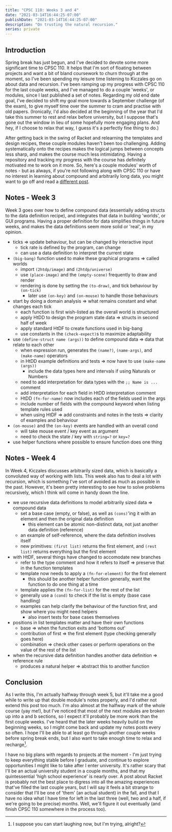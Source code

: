 ```yaml
---
title: "CPSC 110: Weeks 3 and 4"
date: "2021-03-14T16:44:25-07:00"
publishDate: "2021-03-14T16:44:25-07:00"
description: "On trusting the natural recursion."
series: private
---
```


## Introduction

Spring break has just begun, and I've decided to devote some more significant time to CPSC 110. It helps that I'm sort of floating between projects and want a bit of bland coursework to churn through at the moment, so I've been spending my leisure time listening to Kiczales go on about data and recursion. I've been ramping up my progress with CPSC 110 for the last couple weeks, and I've managed to do a couple 'weeks', or modules, since I last published a set of notes. Regarding my old end date goal, I've decided to shift my goal more towards a September challenge (of the exam), to give myself time over the summer to cram and practise with old papers. (Ironically, I'd also decided at the beginning of the year that I'd take this summer to rest and relax before university, but I suppose that's gone out the window in lieu of some hopefully more engaging plans. And hey, if I choose to relax that way, I guess it's a perfectly fine thing to do.)

After getting back in the swing of Racket and relearning the templates and design recipes, these couple modules haven't been too challenging. Adding systematically onto the recipes makes the logical jumps between concepts less sharp, and makes the course much less intimidating. Having a repository and tracking my progress with the course has definitely motivated me to work on it more. So, here's a couple modules' worth of notes - but as always, if you're not following along with CPSC 110 or have no interest in learning about compound and arbitrarily long data, you might want to go off and read a [different post](https://kewbi.sh/blog/posts/210307/).

## Notes - Week 3

Week 3 goes over how to define compound data (essentially adding structs to the data definition recipe), and integrates that data in building 'worlds', or GUI programs. Having a proper definition for data simplifies things in future weeks, and makes the data definitions seem more solid or 'real', in my opinion.

- ticks => update behaviour, but can be changed by interactive input
  - tick rate is defined by the program, can change
  - can use a data definition to interpret the current state
- `(big-bang)` function used to make these graphical programs => called worlds
  - import `(2htdp/image)` and `(2htdp/universe)`
  - use `(place-image)` and the `(empty-scene)` frequently to draw and render
  - rendering is done by setting the `(to-draw)`, and tick behaviour by `(on-tick)`
    - later use `(on-key)` and `(on-mouse)` to handle those behaviours
- start by doing a domain analysis => what remains constant and what changes each tick
  - each function is first wish-listed as the overall world is structured
  - apply HtDD to design the program state data => structs in second half of week
  - apply standard HtDF to create functions used in big-bang
  - use constants in the `(check-expect)`s to maximize adaptability
- use `(define-struct name (args))` to define compound data => data that relate to each other
  - when expression run, generates the `(name?)`, `(name-args)`, and `(make-name)` operators
  - in HtDD example definitions and tests => now have to use `(make-name (args))`
    - include the data types here and intervals if using Naturals or Numbers
  - need to add interpretation for data types with the `;; Name is ...` comment
  - add interpretation for each field in HtDD interpretation comment
  - HtDD `(fn-for-name)` now includes each of the fields used in the args
  - include number of fields with the compound keyword when listing template rules used
  - when using HtDF => add constraints and notes in the tests => clarity of examples and behaviour
- `(on-mouse)` and the `(on-key)` events are handled with an overall cond
  - will take mouse event / key event as argument
  - need to check the state / key with `string=?` or `key=?`
- use helper functions where possible to ensure function does one thing

## Notes - Week 4

In Week 4, Kiczales discusses arbitrarily sized data, which is basically a convoluted way of working with lists. This week also has to deal a lot with recursion, which is something I've sort of avoided as much as possible in the past. However, it's been pretty interesting to see how to solve problems recursively, which I think will come in handy down the line.

- we use recursive data definitions to model arbitrarily sized data => compound data
  - set a base case (empty, or false), as well as `(cons)`'ing it with an element and then the original data definition
    - this element can be atomic non-distinct data, not just another data definition (reference)
  - an example of self-reference, where the data definition involves itself
  - new primitives: `(first list)` returns the first element, and `(rest list)` returns everything but the first element
- with HtDF, several things have changed to accomodate new branches
  - refer to the type comment and how it refers to itself => preserve that in the function templates
  - template now needs to apply a `(fn-for-element)` for the first element
    - this should be another helper function generally, want the function to do one thing at a time
  - template applies the `(fn-for-list)` for the rest of the list
  - generally use a `(cond)` to check if the list is empty (base case handling)
  - examples can help clarify the behaviour of the function first, and show where you might need helpers
    - also insert tests for base cases themselves
- positions in list templates matter and have their own functions
  - base => when the function exits and 'bottoms out'
  - contribution of first => the first element (type checking generally goes here)
  - combination => check other cases or perform operations on the value of the rest of the list
- when the recursive data definition handles another data definition => reference rule
  - produces a natural helper => abstract this to another function

## Conclusion

As I write this, I'm actually halfway through week 5, but it'll take me a good while to write up that double module's notes properly, and I'd rather not extend this post too much. I'm also almost at the halfway mark of the whole course (yay me!), but I've noticed that most of the next modules are broken up into a and b sections, so I expect it'll probably be more work than the first couple weeks. I've heard that the later weeks heavily build on the beginning weeks, so I might come back and update my notes posts every so often. I hope I'll be able to at least go through another couple weeks before spring break ends, but I also want to take enough time to relax and recharge[^1].

I have no big plans with regards to projects at the moment - I'm just trying to keep everything stable before I graduate, and continue to explore opportunities I might like to take after I enter university. It's rather scary that I'll be an actual university student in a couple months, and that my quintessential 'high school experience' is nearly over. A post about Racket is probably not the best place to digress into all the amazing experiences that've filled the last couple years, but I will say it feels a bit strange to consider that I'll be one of 'them' (an actual student) in the fall, and that I have no idea what I have time for left in the last three (well, two and a half, if we're going to be precise) months. Well, we'll figure it out eventually (and finish CPSC 110 somewhere in the process too).

[^1]: I suppose you can start laughing now, but I'm trying, alright?

